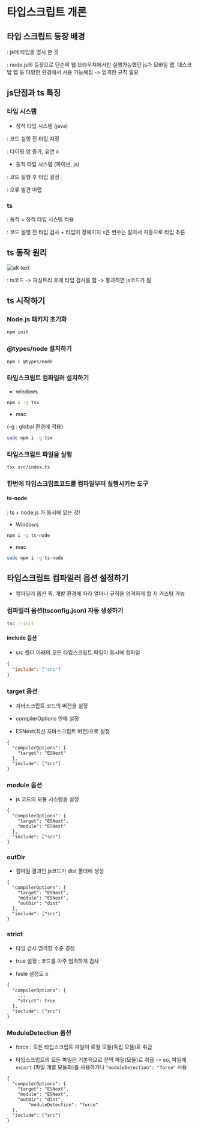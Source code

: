 # 타입스크립트 개론

## 타입 스크립트 등장 배경

: js에 타입을 명시 한 것

: node.js의 등장으로 단순히 웹 브라우저에서만 실행가능했던 js가 모바일 앱, 데스크탑 앱 등 다양한 환경에서 사용 가능해짐 -> 엄격한 규칙 필요 

## js단점과 ts 특징

### 타입 시스템
  - 정적 타입 시스템 (java)

  : 코드 실행 전 타입 지정

  : 타이핑 양 증가, 유연 x

  - 동적 타입 시스템 (파이썬, js)

  : 코드 실행 후 타입 결정

  : 오류 발견 어렵

### ts

  : 동적 + 정적 타입 시스템 적용

  : 코드 실행 전 타입 검사 + 타입이 정해지지 x은 변수는 알아서 자동으로 타입 추론

## ts 동작 원리

![alt text](<img/스크린샷 2025-02-22 오후 11.39.43.png>)

: ts코드 -> 파싱트리 후에 타입 검사를 함 -> 통과하면 js코드가 됨

## ts 시작하기

### Node.js 패키지 초기화

``` bash
npm init
```

### @types/node 설치하기


``` bash
npm i @types/node
```

### 타입스크립트 컴파일러 설치하기

- windows

``` bash
npm i -g tsx
```

- mac

(-g : global 환경에 적용)

``` bash
sudo npm i -g tsx
```

### 타입스크립트 파일을 실행

``` bash
tsx src/index.ts
```


### 한번에 타입스크립트코드를 컴파일부터 실행시키는 도구

#### ts-node

: ts + node.js 가 동시에 있는 것!

- Windows

``` bash
npm i -g ts-node
```

- mac

``` bash
sudo npm i -g ts-node
```

## 타입스크립트 컴파일러 옵션 설정하기

- 컴파일러 옵션 즉, 개발 환경에 따라 얼마나 규칙을 엄격하게 할 지 커스텀 가능

### 컴파일러 옵션(tsconfig.json) 자동 생성하기

``` bash
tsc --init
```

#### include 옵션

- src 폴더 아래의 모든 타입스크립트 파일이 동시에 컴파일

``` tsconfig.json
{
  "include": ["src"]
}
```

### target 옵션

- 자바스크립트 코드의 버전을 설정

- compilerOptions 안에 설정

- ESNext(최신 자바스크립트 버전)으로 설정

```
{
  "compilerOptions": {
    "target": "ESNext" 
  },
  "include": ["src"]
}
```

### module 옵션

- js 코드의 모듈 시스템을 설정

```
{
  "compilerOptions": {
    "target": "ESNext",
    "module": "ESNext"
  },
  "include": ["src"]
}
```

### outDir

- 컴파일 결과인 js코드가 dist 폴더에 생성

```
{
  "compilerOptions": {
    "target": "ESNext",
    "module": "ESNext",
    "outDir": "dist"
  },
  "include": ["src"]
}
```

### strict

- 타입 검사 엄격함 수준 결정

- true 설정 : 코드를 아주 엄격하게 검사

- fasle 설정도 o

```
{
  "compilerOptions": {
    ...
    "strict": true
  },
  "include": ["src"]
}
```


### ModuleDetection 옵션

- force : 모든 타입스크립트 파일이 로컬 모듈(독립 모듈)로 취급

- 타입스크립트의 모든 파일은 기본적으로 전역 파일(모듈)로 취급 -> so, 파일에 `export` (파일 개별 모듈화)를 사용하거나 `"moduleDetection": "force"` 사용

```
{
  "compilerOptions": {
    "target": "ESNext",
    "module": "ESNext",
    "outDir": "dist",
		"moduleDetection": "force"
  },
  "include": ["src"]
}
```
